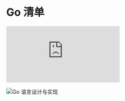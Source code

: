 
# Go 清单
![Go 语言高性能编程](https://geektutu.com/post/high-performance-go.html)

![Go 语言设计与实现](https://draveness.me/golang/)


